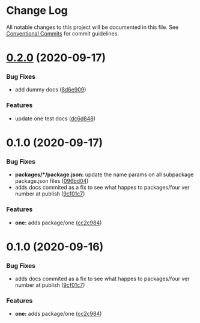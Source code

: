 # Change Log

All notable changes to this project will be documented in this file.
See [Conventional Commits](https://conventionalcommits.org) for commit guidelines.

# [0.2.0](https://github.com/LeeMellon/lerna-private/compare/@imgoodrich/one@0.1.0...@imgoodrich/one@0.2.0) (2020-09-17)


### Bug Fixes

* add dummy docs ([8d6e909](https://github.com/LeeMellon/lerna-private/commit/8d6e9091e16790070c65459b755bb9dead2272d4))


### Features

* update one test docs ([dc6d848](https://github.com/LeeMellon/lerna-private/commit/dc6d84840fc3536f0ba00e271436b205ee13c8c6))





# 0.1.0 (2020-09-17)


### Bug Fixes

* **packages/*/package.json:** update the name params on all subpackage package.json files ([096bd04](https://github.com/LeeMellon/lerna-private/commit/096bd04515809996b32caf451e5b5321f63ad577))
* adds docs commited as a fix to see what happes to packages/four ver number at publish ([9cf01c7](https://github.com/LeeMellon/lerna-private/commit/9cf01c786714dcad94675cb2c4833a36360b4149))


### Features

* **one:** adds package/one ([cc2c984](https://github.com/LeeMellon/lerna-private/commit/cc2c984411c1e242d4731cda801d2c7fb07163a2))





# 0.1.0 (2020-09-16)


### Bug Fixes

* adds docs commited as a fix to see what happes to packages/four ver number at publish ([9cf01c7](https://github.com/LeeMellon/lerna-private/commit/9cf01c786714dcad94675cb2c4833a36360b4149))


### Features

* **one:** adds package/one ([cc2c984](https://github.com/LeeMellon/lerna-private/commit/cc2c984411c1e242d4731cda801d2c7fb07163a2))
